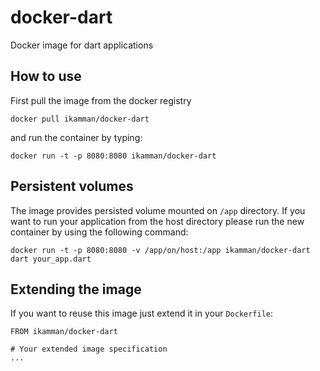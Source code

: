 # docker-dart
Docker image for dart applications

## How to use

First pull the image from the docker registry
```
docker pull ikamman/docker-dart

```
and run the container by typing:
```
docker run -t -p 8080:8080 ikamman/docker-dart
```

## Persistent volumes
The image provides persisted volume mounted on ```/app``` directory.
If you want to run your application from the host directory please run the new container by using the following command:

```
docker run -t -p 8080:8080 -v /app/on/host:/app ikamman/docker-dart dart your_app.dart
```

## Extending the image
If you want to reuse this image just extend it in your ```Dockerfile```:

```
FROM ikamman/docker-dart

# Your extended image specification
...
```
